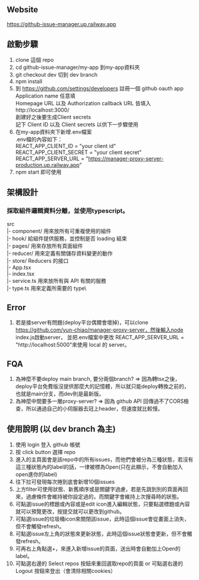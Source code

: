 ## Website
https://github-issue-manager.up.railway.app

## 啟動步驟
1. clone 這個 repo
2. cd github-issue-manager/my-app 到my-app資料夾
3. git checkout dev 切到 dev branch
4. npm install
5. 到 https://github.com/settings/developers 註冊一個 github oauth app\
Application name 任意填\
Homepage URL 以及 Authorization callback URL 皆填入 http://localhost:3000/ \
創建好之後要生成Client secrets\
記下 Client ID 以及 Client secrets 以供下一步驟使用
6. 在my-app資料夾下新增.env檔案 \
.env檔的內容如下： \
REACT_APP_CLIENT_ID = "your client id" \
REACT_APP_CLIENT_SECRET = "your client secret" \
REACT_APP_SERVER_URL = "https://manager-proxy-server-production.up.railway.app" 
7. npm start 即可使用

## 架構設計 
### 採取組件邏輯資料分離，並使用typescript。 
src \
|- component/ 用來放所有可重複使用的組件\
|- hook/    給組件提供服務，並控制是否 loading 結束\
|- pages/   用來存放所有頁面組件\
|- reducer/  用來定義有關儲存資料變更的動作\
|- store/   Reducers 的接口\
|- App.tsx  \
|- index.tsx\
|- service.ts 用來放所有與 API 有關的服務\
|- type.ts 用來定義所需要的 type\

## Error 
1. 若是接server有問題(deploy平台偶爾會壞掉)，可以clone https://github.com/yun-chiao/manager-proxy-server，然後輸入node index.js啟動server，
並把.env檔案中更改 REACT_APP_SERVER_URL =  "http://localhost:5000"來使用 local 的 server。 

## FQA
1. 為神麼不要deploy main branch, 要分兩個branch? => 因為轉tsx之後，deploy平台免費版沒提供那麼大的記憶體，所以就只能deploy轉換之前的，也就是main分支，而dev則是最新版。
2. 為神麼中間要多一層proxy-server? => 因為 github API 回傳過不了CORS檢查，所以通過自己的小伺服器去冠上header，但速度就比較慢。

## 使用說明 (以 dev branch 為主)
1. 使用 login 登入 github 帳號
2. 按 click button 選擇 repo
3. 進入的主頁面會是該repo中的所有issues，而他們會被分為三種狀態，若沒有這三種狀態內的label的話，一律被標為Open(只在此顯示，不會自動加入open進你的label)
4. 往下拉可發現每次捲到底會新增10個issues
5. 上方filter可使用狀態、新舊順序或是關鍵字過慮，若是先跳到別的頁面再回來，過慮條件會維持被你設定過的，而關鍵字會維持上次搜尋時的狀態。
6. 可點選issue的標題或內容或是edit icon進入編輯狀態，只要點選標題或內容就可以預覽更改，按提交就可以更改到github。
7. 可點選issue的垃圾桶icon來關閉該issue，此時這個issue會從畫面上消失，但不會觸發refresh。
8. 可點選issue左上角的狀態來更新狀態，此時這個issue狀態會更新，但不會觸發refresh。
9. 可再右上角點選+，來進入新增issue的頁面，送出時會自動加上Open的label。
10. 可點選右邊的 Select repos 按鈕來重回選取repo的頁面 or 可點選右邊的 Logout 按鈕來登出（會清除相關cookies）